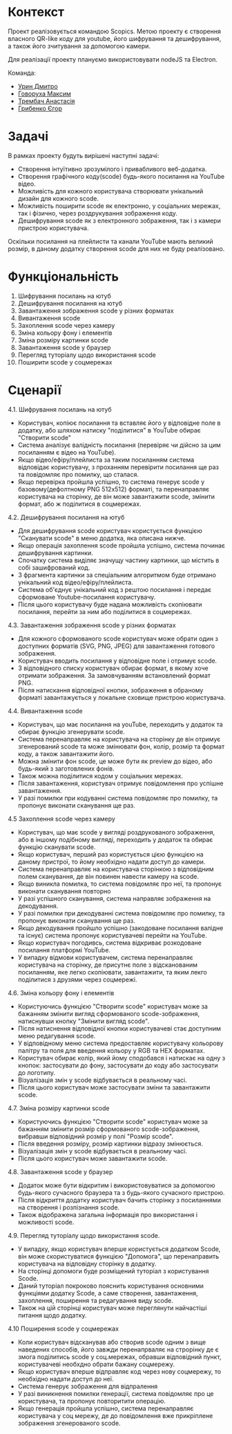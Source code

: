 # Контекст

Проект реалізовується командою Scopics. Метою проекту є створення власного QR-like коду для youtube, його шифрування та дешифрування, а також його зчитування за допомогою камери.

Для реалізації проекту плануємо використовувати nodeJS та Electron.

Команда:

- [Урин Дмитро](http://example.com/)
- [Говоруха Максим](http://example.com/)
- [Трембач Анастасія](http://example.com/)
- [Грибенко Єгор](http://example.com/)

# Задачі

В рамках проекту будуть вирішені наступні задачі:
 - Створення інтуїтивно зрозумілого і привабливого веб-додатка.
 - Створення графічного коду(scode) будь-якого посилання на YouTube відео.
 - Можливість для кожного користувача створювати унікальний дизайн для кожного scode.
 - Можливість поширити scode як електронно, у соціальних мережах, так і фізично, через роздрукування зображення коду.
 - Дешифрування scode як з електронного зображення, так і з камери пристрою користувача.

Оскільки посилання на плейлисти та канали YouTube мають великий розмір, в даному додатку створення scode для них не буду реалізовано.


# Функціональність 

 1. Шифрування посилань на ютуб
 2. Дешифрування посилання на ютуб
 3. Завантаження зображення scode у різних форматах
 4. Вивантаження scode
 5. Захоплення scode через камеру
 6. Зміна кольору фону і елементів
 7. Зміна розміру картинки scode
 8. Завантаження scode у браузер
 9. Перегляд туторіалу щодо використання scode
 10. Поширити scode у соцмережах


# Сценарії 

  4.1. Шифрування посилань на ютуб

  - Користувач, копіює посилання та вставляє його у відповідне поле в додатку, або шляхом натиску "поділитися" в YouTube обирає "Створити scode"
  - Система аналізує валідність посилання (перевіряє чи дійсно за цим посиланням є відео на YouTube). 
  - Якщо відео/ефіру/плейлиста за таким посиланням система відповідає користувачу, з проханням перевірити посилання ще раз та повідомляє про помилку, що сталася. 
  - Якщо перевірка пройшла успішно, то система генерує scode у базовому(дефолтному PNG 512x512) форматі, та перенаправляє користувача на сторінку, де він може завантажити scode, змінити формат, або ж поділитися в соцмережах.

  4.2. Дешифрування посилання на ютуб

  - Для дешифрування scode користувач користується функцією "Сканувати scode" в меню додатка, яка описана нижче.
  - Якщо операція захоплення scode пройшла успішно, система починає дешифрування картинки.
  - Спочатку система виділяє значущу частину картинки, що містить в собі зашифрований код.
  - З фрагмента картинки за спеціальним алгоритмом буде отримано унікальний код відео/ефіру/плейлиста.
  - Система об'єднує унікальний код з рештою посилання і передає сформоване Youtube-посилання користувачу.
  - Після цього користувачу буде надана можливість скопіювати посилання, перейти за ним або поділитися в соцмережах.

  4.3. Завантаження зображення scode у різних форматах

   - Для кожного сформованого scode користувач може обрати один з доступних форматів (SVG, PNG, JPEG) для завантаження готового зображення.
   - Користувач вводить посилання у відповідне поле і отримує scode.
   - З відповідного списку користувач обирає формат, в якому хоче отримати зображення. За замовчуванням встановлений формат PNG.
   - Після натискання відповідної кнопки, зображення в обраному форматі завантажується у локальне сховище пристрою користувача.

  4.4.  Вивантаження scode

  - Користувач, що має посилання на youTube, переходить у додаток та обирає функцію згенерувати scode.
  - Система перенаправляє на користувача на сторінку де він отримує згенерований scode та може змінювати фон, колір, розмір та формат коду, а також завантажити його.
  - Можна змінити фон scode, це може бути як preview до відео, або будь-який з заготовлених фонів.
  - Також можна поділитися кодом у соціальних мережах.
  - Після завантаження, користувач отримує повідомлення про успішне завантаження.
  - У разі помилки при кодуванні система повідомляє про помилку, та пропонує виконати сканування ще раз.

  4.5  Захоплення scode через камеру 

  - Користувач, що має scode у вигляді роздрукованого зображення, або в іншому подібному вигляді, переходить у додаток та обирає функцію сканувати scode.
  - Якщо користувач, перший раз користується цією функцією на даному пристрої, то йому необхідно надати доступ до камери.
  - Система перенаправляє на користувача сторінкою з відповідним полем сканування, де він повинен навести камеру на scode.
  - Якщо виникла помилка, то система повідомляє про неї, та пропонує виконати сканування повторно
  - У разі успішного сканування, система направляє зображення на декодування.
  - У разі помилки при декодуванні система повідомляє про помилку, та пропонує виконати сканування ще раз.
  - Якщо декодування пройшло успішно (закодоване посилання валідне та існує) система пропонує користувачеві перейти на YouTube.
  - Якщо користувач погодивсь, система відкриває розкодоване посилання платформі YouTube.
  - У випадку відмови користувачем, система перенаправляє користувача на сторінку, де присутнє поле з відсканованим посиланням, яке легко скопіювати, завантажити, та яким лекго поділитися з друзями через соцмережі.

  4.6. Зміна кольору фону і елементів

  - Користуючись функцією "Створити scode" користувач може за бажанням змінити вигляд сформованого scode-зображення, натиснувши кнопку "Змінити вигляд scode".
  - Після натиснення відповідної кнопки користувачеві стає доступним меню редагування scode.
  - У відповідному меню система предоставляє користувачу кольорову палітру та поля для введення кольору у RGB та HEX форматах.
  - Користувач обирає колір, який йому сподобався і натискає на одну з кнопок: застосувати до фону, застосувати до коду або застосувати до логотипу.
  - Візуалізація змін у scode відбувається в реальному часі.
  - Після цього користувач може застосувати зміни та завантажити scode.

  4.7. Зміна розміру картинки scode

  - Користуючись функцією "Створити scode" користувач може за бажанням змінити розмір сформованого scode-зображення, вибравши відповідний розмір у полі "Розмір scode".
  - Після введення розміру, розмір картинки відразу змінюється.
  - Візуалізація змін у scode відбувається в реальному часі.
  - Після цього користувач може завантажити scode.

  4.8. Завантаження scode у браузер

   - Додаток може бути відкритим і використовуватися за допомогою будь-якого сучасного браузера та з будь-якого сучасного пристрою.
   - Після відкриття додатку користувач бачить сторінку з посиланнями на створення  і розпізнання scode.
   - Також відображена загальна інформація про використання і можливості scode.

  4.9. Перегляд туторіалу щодо використання scode.

   - У випадку, якщо користувач вперше користується додатком Scode, він може скористуватися  функцією "Допомога", що перенаправить користувача на відповідну сторінку в додатку.
   - На сторінці допомоги буде розміщений туторіал з користування Scode.
   - Даний туторіал покроково пояснить користування основними функціями додатку Scode, а саме створення, завантаження, захоплення, поширення та редагування виду scode.
   - Також на цій сторінці користувач може переглянути найчастіші питання щодо додатку.

  4.10 Поширення scode у соцмережах 

  - Коли користувач відсканував або створив scode одним з вище наведених способів, його завжди перенапрваляє на строрінку де є змога поділитись scode у соц.мережах, обравши відповідний пункт, користувачеві необхдно обрати бажану соцмережу.
  - Якщо користувач вперше відправляє код через нову соцмережу, то необхідно надати доступ до неї.
  - Система генерує зображення для відпралення
  - У разі виникнення помилки генерації, система повідомляє про це користувача, та пропонує повторитити операцію.
  - Якщо генерація пройшла успішно, система перенаправляє користувача у соц мережу, де до повідомлення вже прикріплене зображення згенерованого scode.
  